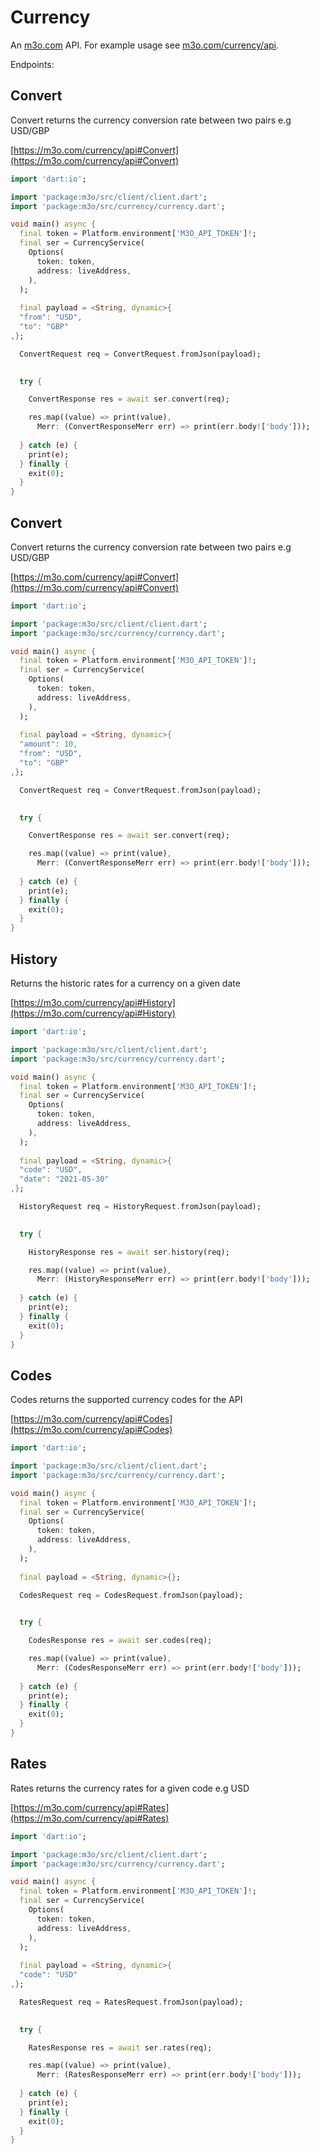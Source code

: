 # Currency

An [m3o.com](https://m3o.com) API. For example usage see [m3o.com/currency/api](https://m3o.com/currency/api).

Endpoints:

## Convert

Convert returns the currency conversion rate between two pairs e.g USD/GBP


[https://m3o.com/currency/api#Convert](https://m3o.com/currency/api#Convert)

```dart
import 'dart:io';

import 'package:m3o/src/client/client.dart';
import 'package:m3o/src/currency/currency.dart';

void main() async {
  final token = Platform.environment['M3O_API_TOKEN']!;
  final ser = CurrencyService(
    Options(
      token: token,
      address: liveAddress,
    ),
  );
 
  final payload = <String, dynamic>{
  "from": "USD",
  "to": "GBP"
,};

  ConvertRequest req = ConvertRequest.fromJson(payload);

  
  try {

	ConvertResponse res = await ser.convert(req);

    res.map((value) => print(value),
	  Merr: (ConvertResponseMerr err) => print(err.body!['body']));	
  
  } catch (e) {
    print(e);
  } finally {
    exit(0);
  }
}
```
## Convert

Convert returns the currency conversion rate between two pairs e.g USD/GBP


[https://m3o.com/currency/api#Convert](https://m3o.com/currency/api#Convert)

```dart
import 'dart:io';

import 'package:m3o/src/client/client.dart';
import 'package:m3o/src/currency/currency.dart';

void main() async {
  final token = Platform.environment['M3O_API_TOKEN']!;
  final ser = CurrencyService(
    Options(
      token: token,
      address: liveAddress,
    ),
  );
 
  final payload = <String, dynamic>{
  "amount": 10,
  "from": "USD",
  "to": "GBP"
,};

  ConvertRequest req = ConvertRequest.fromJson(payload);

  
  try {

	ConvertResponse res = await ser.convert(req);

    res.map((value) => print(value),
	  Merr: (ConvertResponseMerr err) => print(err.body!['body']));	
  
  } catch (e) {
    print(e);
  } finally {
    exit(0);
  }
}
```
## History

Returns the historic rates for a currency on a given date


[https://m3o.com/currency/api#History](https://m3o.com/currency/api#History)

```dart
import 'dart:io';

import 'package:m3o/src/client/client.dart';
import 'package:m3o/src/currency/currency.dart';

void main() async {
  final token = Platform.environment['M3O_API_TOKEN']!;
  final ser = CurrencyService(
    Options(
      token: token,
      address: liveAddress,
    ),
  );
 
  final payload = <String, dynamic>{
  "code": "USD",
  "date": "2021-05-30"
,};

  HistoryRequest req = HistoryRequest.fromJson(payload);

  
  try {

	HistoryResponse res = await ser.history(req);

    res.map((value) => print(value),
	  Merr: (HistoryResponseMerr err) => print(err.body!['body']));	
  
  } catch (e) {
    print(e);
  } finally {
    exit(0);
  }
}
```
## Codes

Codes returns the supported currency codes for the API


[https://m3o.com/currency/api#Codes](https://m3o.com/currency/api#Codes)

```dart
import 'dart:io';

import 'package:m3o/src/client/client.dart';
import 'package:m3o/src/currency/currency.dart';

void main() async {
  final token = Platform.environment['M3O_API_TOKEN']!;
  final ser = CurrencyService(
    Options(
      token: token,
      address: liveAddress,
    ),
  );
 
  final payload = <String, dynamic>{};

  CodesRequest req = CodesRequest.fromJson(payload);

  
  try {

	CodesResponse res = await ser.codes(req);

    res.map((value) => print(value),
	  Merr: (CodesResponseMerr err) => print(err.body!['body']));	
  
  } catch (e) {
    print(e);
  } finally {
    exit(0);
  }
}
```
## Rates

Rates returns the currency rates for a given code e.g USD


[https://m3o.com/currency/api#Rates](https://m3o.com/currency/api#Rates)

```dart
import 'dart:io';

import 'package:m3o/src/client/client.dart';
import 'package:m3o/src/currency/currency.dart';

void main() async {
  final token = Platform.environment['M3O_API_TOKEN']!;
  final ser = CurrencyService(
    Options(
      token: token,
      address: liveAddress,
    ),
  );
 
  final payload = <String, dynamic>{
  "code": "USD"
,};

  RatesRequest req = RatesRequest.fromJson(payload);

  
  try {

	RatesResponse res = await ser.rates(req);

    res.map((value) => print(value),
	  Merr: (RatesResponseMerr err) => print(err.body!['body']));	
  
  } catch (e) {
    print(e);
  } finally {
    exit(0);
  }
}
```
